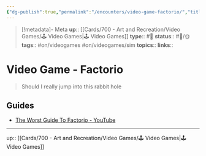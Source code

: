 ```yaml
---
{"dg-publish":true,"permalink":"/encounters/video-game-factorio/","title":"Video Game - Factorio"}
---
```


> [!metadata]- Meta
> **up**:: [[Cards/700 - Art and Recreation/Video Games/🕹 Video Games\|🕹 Video Games]]
> **type**:: #📝 
> **status**:: #📝/🌞
> **tags**:: #on/videogames #on/videogames/sim
> **topics**:: 
> **links**::


# Video Game - Factorio

> Should I really jump into this rabbit hole

## Guides
- [The Worst Guide To Factorio - YouTube](https://www.youtube.com/watch?v=79NKHA6uoZg)


---
up:: [[Cards/700 - Art and Recreation/Video Games/🕹 Video Games\|🕹 Video Games]]

